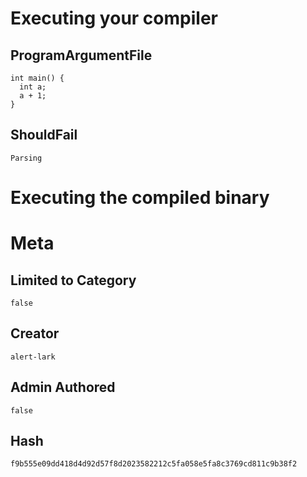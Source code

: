 # Executing your compiler

## ProgramArgumentFile

```
int main() {
  int a;
  a + 1; 
}
```

## ShouldFail

```
Parsing
```

# Executing the compiled binary

# Meta

## Limited to Category

```
false
```

## Creator

```
alert-lark
```

## Admin Authored

```
false
```

## Hash

```
f9b555e09dd418d4d92d57f8d2023582212c5fa058e5fa8c3769cd811c9b38f2
```
